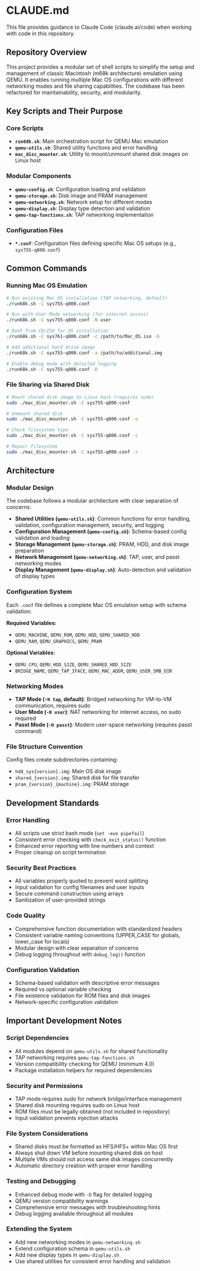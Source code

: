 # CLAUDE.md

This file provides guidance to Claude Code (claude.ai/code) when working with code in this repository.

## Repository Overview

This project provides a modular set of shell scripts to simplify the setup and management of classic Macintosh (m68k architecture) emulation using QEMU. It enables running multiple Mac OS configurations with different networking modes and file sharing capabilities. The codebase has been refactored for maintainability, security, and modularity.

## Key Scripts and Their Purpose

### Core Scripts
- **`run68k.sh`**: Main orchestration script for QEMU Mac emulation
- **`qemu-utils.sh`**: Shared utility functions and error handling
- **`mac_disc_mounter.sh`**: Utility to mount/unmount shared disk images on Linux host

### Modular Components  
- **`qemu-config.sh`**: Configuration loading and validation
- **`qemu-storage.sh`**: Disk image and PRAM management
- **`qemu-networking.sh`**: Network setup for different modes
- **`qemu-display.sh`**: Display type detection and validation
- **`qemu-tap-functions.sh`**: TAP networking implementation

### Configuration Files
- **`*.conf`**: Configuration files defining specific Mac OS setups (e.g., `sys755-q800.conf`)

## Common Commands

### Running Mac OS Emulation
```bash
# Run existing Mac OS installation (TAP networking, default)
./run68k.sh -C sys755-q800.conf

# Run with User Mode networking (for internet access)  
./run68k.sh -C sys755-q800.conf -N user

# Boot from CD/ISO for OS installation
./run68k.sh -C sys761-q800.conf -c /path/to/Mac_OS.iso -b

# Add additional hard drive image
./run68k.sh -C sys755-q800.conf -a /path/to/additional.img

# Enable debug mode with detailed logging
./run68k.sh -C sys755-q800.conf -D
```

### File Sharing via Shared Disk
```bash
# Mount shared disk image to Linux host (requires sudo)
sudo ./mac_disc_mounter.sh -C sys755-q800.conf

# Unmount shared disk
sudo ./mac_disc_mounter.sh -C sys755-q800.conf -u

# Check filesystem type
sudo ./mac_disc_mounter.sh -C sys755-q800.conf -c

# Repair filesystem
sudo ./mac_disc_mounter.sh -C sys755-q800.conf -r
```

## Architecture

### Modular Design
The codebase follows a modular architecture with clear separation of concerns:

- **Shared Utilities (`qemu-utils.sh`)**: Common functions for error handling, validation, configuration management, security, and logging
- **Configuration Management (`qemu-config.sh`)**: Schema-based config validation and loading
- **Storage Management (`qemu-storage.sh`)**: PRAM, HDD, and disk image preparation
- **Network Management (`qemu-networking.sh`)**: TAP, user, and passt networking modes
- **Display Management (`qemu-display.sh`)**: Auto-detection and validation of display types

### Configuration System
Each `.conf` file defines a complete Mac OS emulation setup with schema validation:

**Required Variables:**
- `QEMU_MACHINE`, `QEMU_ROM`, `QEMU_HDD`, `QEMU_SHARED_HDD`
- `QEMU_RAM`, `QEMU_GRAPHICS`, `QEMU_PRAM`

**Optional Variables:**
- `QEMU_CPU`, `QEMU_HDD_SIZE`, `QEMU_SHARED_HDD_SIZE`
- `BRIDGE_NAME`, `QEMU_TAP_IFACE`, `QEMU_MAC_ADDR`, `QEMU_USER_SMB_DIR`

### Networking Modes
- **TAP Mode (`-N tap`, default)**: Bridged networking for VM-to-VM communication, requires sudo
- **User Mode (`-N user`)**: NAT networking for internet access, no sudo required
- **Passt Mode (`-N passt`)**: Modern user-space networking (requires passt command)

### File Structure Convention
Config files create subdirectories containing:
- `hdd_sys{version}.img`: Main OS disk image
- `shared_{version}.img`: Shared disk for file transfer  
- `pram_{version}_{machine}.img`: PRAM storage

## Development Standards

### Error Handling
- All scripts use strict bash mode (`set -euo pipefail`)
- Consistent error checking with `check_exit_status()` function
- Enhanced error reporting with line numbers and context
- Proper cleanup on script termination

### Security Best Practices
- All variables properly quoted to prevent word splitting
- Input validation for config filenames and user inputs
- Secure command construction using arrays
- Sanitization of user-provided strings

### Code Quality
- Comprehensive function documentation with standardized headers
- Consistent variable naming conventions (UPPER_CASE for globals, lower_case for locals)
- Modular design with clear separation of concerns
- Debug logging throughout with `debug_log()` function

### Configuration Validation
- Schema-based validation with descriptive error messages
- Required vs optional variable checking
- File existence validation for ROM files and disk images
- Network-specific configuration validation

## Important Development Notes

### Script Dependencies
- All modules depend on `qemu-utils.sh` for shared functionality
- TAP networking requires `qemu-tap-functions.sh`
- Version compatibility checking for QEMU (minimum 4.0)
- Package installation helpers for required dependencies

### Security and Permissions
- TAP mode requires sudo for network bridge/interface management
- Shared disk mounting requires sudo on Linux host
- ROM files must be legally obtained (not included in repository)
- Input validation prevents injection attacks

### File System Considerations
- Shared disks must be formatted as HFS/HFS+ within Mac OS first
- Always shut down VM before mounting shared disk on host
- Multiple VMs should not access same disk images concurrently
- Automatic directory creation with proper error handling

### Testing and Debugging
- Enhanced debug mode with `-D` flag for detailed logging
- QEMU version compatibility warnings
- Comprehensive error messages with troubleshooting hints
- Debug logging available throughout all modules

### Extending the System
- Add new networking modes in `qemu-networking.sh`
- Extend configuration schema in `qemu-utils.sh`
- Add new display types in `qemu-display.sh`
- Use shared utilities for consistent error handling and validation